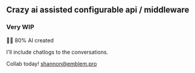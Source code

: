 ## Crazy ai assisted configurable api / middleware

### Very WIP
🤷‍♂️ 80% AI created

I'll include chatlogs to the conversations.

Collab today! [shannon@emblem.pro](mailto:shannon@emblem.pro)